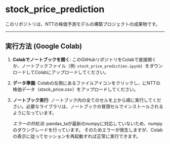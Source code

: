 # stock_price_prediction

このリポジトリは、NTTの株価予測モデルの構築プロジェクトの成果物です。

---

## 実行方法 (Google Colab)

1.  **Colabでノートブックを開く**:
    このGitHubリポジトリをColabで直接開くか、ノートブックファイル（例: `stock_price_prediction.ipynb`）をダウンロードしてColabにアップロードしてください。

2.  **データ準備**:
    Colabの左側にあるファイルアイコンをクリックし、にNTTの株価データ（stock_price.csv）をアップロードしてください。

3.  **ノートブック実行**:
    ノートブック内の全てのセルを上から順に実行してください。必要なライブラリは、ノートブックの冒頭セルでインストールされるようになっています。

    *エラーの対処法:*
    pandas_taが最新のnumpyに対応していないため、numpyのダウングレードを行っています。
    そのためエラーが発生しますが、Colabの表示に従ってセッションを再起動すれば正常に実行できます。
